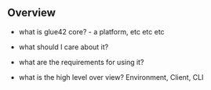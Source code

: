 ## Overview

- what is glue42 core? - a platform, etc etc etc

- what should I care about it?

- what are the requirements for using it?

- what is the high level over view? Environment, Client, CLI
